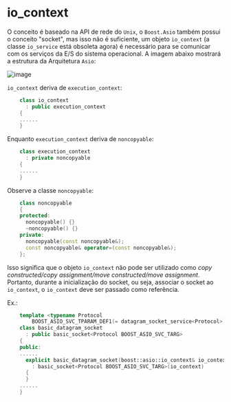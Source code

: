 # io_context

O conceito é baseado na API de rede do `Unix`, o `Boost.Asio` também possui o conceito "socket", mas isso não é suficiente, um objeto `io_context` (a classe `io_service` está obsoleta agora) é necessário para se comunicar com os serviços da E/S do sistema operacional. A  imagem abaixo mostrará a estrutura da Arquitetura `Asio`:

![image](https://raw.githubusercontent.com/NanXiao/boost-asio-network-programming-little-book/master/images/architecture.jpg) 

`io_context` deriva de `execution_context`:  

```cpp
	class io_context
	  : public execution_context
	{
	......
	}
```
Enquanto `execution_context` deriva de `noncopyable`:  

```cpp
	class execution_context
	  : private noncopyable
	{
	......
	}
```

Observe a classe `noncopyable`:

```cpp
	class noncopyable
	{
	protected:
	  noncopyable() {}
	  ~noncopyable() {}
	private:
	  noncopyable(const noncopyable&);
	  const noncopyable& operator=(const noncopyable&);
	};
```

Isso significa que o objeto `io_context` não pode ser utilizado como _copy constructed/copy assignment/move constructed/move assignment_. Portanto, durante a inicialização do socket, ou seja, associar o socket ao` io_context`, o `io_context` deve ser passado como referência.

Ex.:

```cpp
	template <typename Protocol
	    BOOST_ASIO_SVC_TPARAM_DEF1(= datagram_socket_service<Protocol>)>
	class basic_datagram_socket
	  : public basic_socket<Protocol BOOST_ASIO_SVC_TARG>
	{
	public:
	......
	  explicit basic_datagram_socket(boost::asio::io_context& io_context)
	    : basic_socket<Protocol BOOST_ASIO_SVC_TARG>(io_context)
	  {
	  }
	......
	}
```